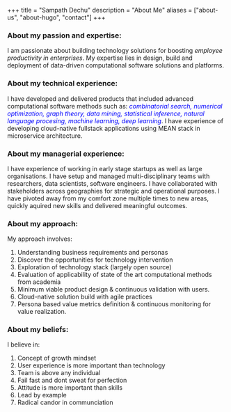 +++
title = "Sampath Dechu"
description = "About Me"
aliases = ["about-us", "about-hugo", "contact"]
+++

### About my passion and expertise:
I am passionate about building technology solutions for boosting *employee productivity in enterprises*. My expertise lies in design, build and deployment of data-driven computational software solutions and platforms.

### About my technical experience: 
I have developed and delivered products that included advanced computational software methods  such as: <span style="color: blue"> *combinatorial search, numerical optimization, graph theory, data mining, statistical inference, natural language procesing, machine learning, deep learning*</span>. I have experience of developing cloud-native fullstack applications using MEAN stack in microservice architecture. 

### About my managerial experience:
I have experience of working in early stage startups as well as large organisations. I have setup and managed multi-disciplinary teams with researchers, data scientists, software engineers. I have collaborated with stakeholders across geographies for strategic and operational purposes. I have pivoted away from my comfort zone multiple times to new areas, quickly aquired new skills and delivered meaningful outcomes.  

### About my approach:
My approach involves:  
   1. Understanding business requirements and personas
   1. Discover the opportunities for technology intervention 
   1. Exploration of technology stack (largely open source)
   1. Evaluation of applicability of state of the art computational methods from academia
   1. Minimum viable product design & continuous validation with users. 
   1. Cloud-native solution build with agile practices
   1. Persona based value metrics definition & continuous monitoring for value realization.

### About my beliefs:
I believe in:
   1. Concept of growth mindset
   1. User experience is more important than technology
   1. Team is above any individual
   1. Fail fast and dont sweat for perfection
   1. Attitude is more important than skills
   1. Lead by example
   1. Radical candor in communciation
